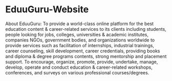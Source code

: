 # EduuGuru-Website
About EduuGuru: To provide a world-class online platform for the best education content &amp; career-related services to its clients including students, people looking for jobs, colleges, universities &amp; academic institutes, companies NGOs, government bodies, and organizations worldwide to provide services such as facilitation of internships, industrial trainings, career counseling, skill development, career credentials, providing books and diploma &amp; degree programs contents, strong mentorship and placement support.  To encourage, organize, promote, provide, undertake, manage, develop, operate and conduct education &amp; career-related workshops, conferences, and surveys on various professional courses/degrees.
